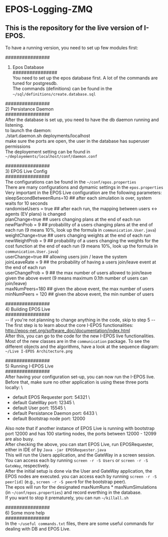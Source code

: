 # EPOS-Logging-ZMQ
## This is the repository for the live version of I-EPOS.
To have a running version, you need to set up few modules first:

################  
1) Epos Database \
################  
You need to set up the epos database first. A lot of the commands are tuned for postgresdb. \
The commands (definitions) can be found in the `~/sql/definitions/create.database.sql` 

################  
2) Persistance Daemon \
################  
After the database is set up, you need to have the db daemon running and listening. \
to launch the daemon: \
./start.daemon.sh deployments/localhost \
make sure the ports are open, the user in the database has superuser permissions \
The deployement setting can be found in `~/deployements/localhost/conf/daemon.conf` 

################  
3) EPOS Live Config \
################  
The configurations can be found in the `~/conf/epos.properties` \
There are many configurations and dymamic settings in the `epos.properties` \
Very important in the EPOS Live configuration are the following parameters: \
sleepSecondBetweenRuns=10 ## after each simulation is over, system waits for 10 seconds \
randomiseUsers = true ## after each run, the mapping between users <-> agents (EV plans) is changed \
planChange=true ## users changing plans at the end of each run \
newPlanProb = 9 ## probability of a users changing plans at the end of each run (9 means 10%, look up the formula in `communication.User.java`) \
weightChange=true ## users changing weights at the end of each run \
newWeightProb = 9 ## probability of a users changing the weights for the cost function at the end of each run (9 means 10%, look up the formula in `communication.User.java`) \
userChange=true ## allowing users join / leave the system \
joinLeaveRate = 9 ## the probability of having a users join/leave event at the end of each run \
userChangeProb = 9 ## the max number of users allowed to join/leave given the above event (9 means maximum 0.1th number of users can join/leave) \
maxNumPeers=180 ## given the above event, the max number of users \
minNumPeers = 120 ## given the above event, the min number of users 

################  
4) Building EPOS Live \
################  
-- if you're not planning to change anything in the code, skip to step 5 -- \
The first step is to learn about the core I-EPOS functionalities: \
http://epos-net.org/software_doc/documentation/index.html \
After this, you can go to the code for the new I-EPOS live functionalities. Most of the new classes are in the `communication` package. To see the different objects and the algorithms, have a look at the sequence diagram: `~/Live I-EPOS Architecture.png` 

################  
5) Running I-EPOS Live \
################  
After having your configuration set-up, you can now run the I-EPOS live. \
Before that, make sure no other application is using these three ports locally: \
- default EPOS Requester port: 54321 \
- default GateWay port: 12345 \
- default User port: 15545 \
- default Persistance Daemon port: 6433 \
- default Bootstrap node port: 12000 


Also note that if another instance of EPOS Live is running with bootstrap port 12000 and has 100 starting nodes, the ports between 12000 - 12099 are also busy. \
After checking the above, you can start EPOS Live, run EPOSRequester, either in IDE of by `Java -jar EPOSRequester.java` \
This will run the Users application, and the GateWay in a screen session. You can access each by running `screen -r -S Users` or `screen -r -S GateWay`, respectively. \
After the initial setup is done via the User and GateWay application, the EPOS nodes are executed. you can access each by running `screen -r -S peer[id]` (e.g., `screen -r -S peer0` for the bootstrap peer). \
The epos will run for the designated maxNumRuns * maxNumSimulations (in `~/conf/epos.properties`) and record everthing in the database. \
If you want to stop it prematurely, you can run `~/killall.sh` 

################  
6) Some more help \
################  
In the `~/useful commands.txt` files, there are some useful commands for dealing with DB and EPOS Live.